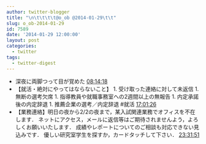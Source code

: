 ```yaml
---
author: twitter-blogger
title: "\n\t\t\t\t@o_ob @2014-01-29\t\t"
slug: o_ob-2014-01-29
id: 7589
date: '2014-01-29 12:00:00'
layout: post
categories:
  - twitter
tags:
  - twitter-digest
---
```


*   深夜に両脚つって目が覚めた [08:14:18](https://twitter.com/o_ob/statuses/428305061626646528)
*   【就活・絶対にやってはならないこと】 1\. 受け取った連絡に対して未返信 1\. 無断の選考欠席 1\. 指導教員や就職事務室への2週間以上の無報告 1\. 内定承諾後の内定辞退 1\. 推薦企業の選考／内定辞退 #就活 [17:01:26](https://twitter.com/o_ob/statuses/428437715420340225)
*   【業務連絡】明日の夜から2/2の夜まで，某入試関連業務でオフィスを不在します． ネットにアクセス，メールに返信等はご期待されませんよう，よろしくお願いいたします． 成績やレポートについてのご相談も対応できない見込みです． 優しい研究室学生を探すか，カードタッチして下さい． [23:31:51](https://twitter.com/o_ob/statuses/428535969168367616)